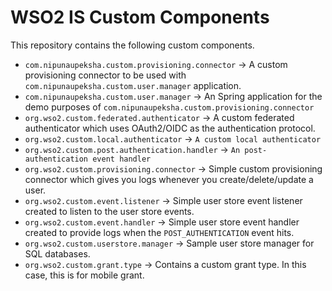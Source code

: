 # WSO2 IS Custom Components

This repository contains the following custom components.

- `com.nipunaupeksha.custom.provisioning.connector` → A custom provisioning connector to be used with `com.nipunaupeksha.custom.user.manager` application.
- `com.nipunaupeksha.custom.user.manager` → An Spring application for the demo purposes of `com.nipunaupeksha.custom.provisioning.connector`
- `org.wso2.custom.federated.authenticator` → A custom federated authenticator which uses OAuth2/OIDC as the authentication protocol.
- `org.wso2.custom.local.authenticator` → `A custom local authenticator`
- `org.wso2.custom.post.authentication.handler` → `An post-authentication event handler`
- `org.wso2.custom.provisioning.connector` → Simple custom provisioning connector which gives you logs whenever you create/delete/update a user.
- `org.wso2.custom.event.listener` → Simple user store event listener created to listen to the user store events.
- `org.wso2.custom.event.handler` → Simple user store event handler created to provide logs when the `POST_AUTHENTICATION` event hits.
- `org.wso2.custom.userstore.manager` → Sample user store manager for SQL databases.
- `org.wso2.custom.grant.type` → Contains a custom grant type. In this case, this is for mobile grant.
